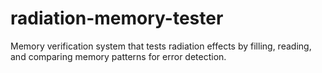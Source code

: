 # radiation-memory-tester
Memory verification system that tests radiation effects by filling, reading, and comparing memory patterns for error detection.
